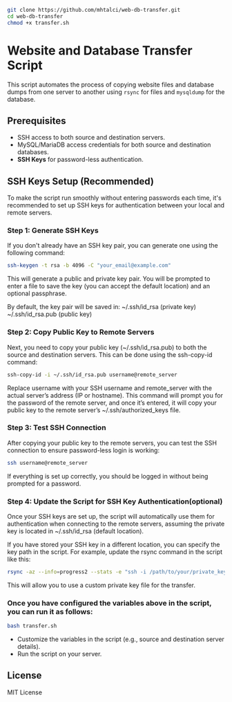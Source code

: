 ```bash
git clone https://github.com/mhtalci/web-db-transfer.git
cd web-db-transfer
chmod +x transfer.sh
```
# Website and Database Transfer Script

This script automates the process of copying website files and database dumps from one server to another using `rsync` for files and `mysqldump` for the database.

## Prerequisites

- SSH access to both source and destination servers.
- MySQL/MariaDB access credentials for both source and destination databases.
- **SSH Keys** for password-less authentication.

## SSH Keys Setup (Recommended)

To make the script run smoothly without entering passwords each time, it's recommended to set up SSH keys for authentication between your local and remote servers.

### Step 1: Generate SSH Keys

If you don't already have an SSH key pair, you can generate one using the following command:

```bash
ssh-keygen -t rsa -b 4096 -C "your_email@example.com"
```

This will generate a public and private key pair. You will be prompted to enter a file to save the key (you can accept the default location) and an optional passphrase.

By default, the key pair will be saved in:
~/.ssh/id_rsa (private key)
~/.ssh/id_rsa.pub (public key)

### Step 2: Copy Public Key to Remote Servers

Next, you need to copy your public key (~/.ssh/id_rsa.pub) to both the source and destination servers. This can be done using the ssh-copy-id command:
```bash
ssh-copy-id -i ~/.ssh/id_rsa.pub username@remote_server
```
Replace username with your SSH username and remote_server with the actual server’s address (IP or hostname). This command will prompt you for the password of the remote server, and once it’s entered, it will copy your public key to the remote server’s ~/.ssh/authorized_keys file.

### Step 3: Test SSH Connection

After copying your public key to the remote servers, you can test the SSH connection to ensure password-less login is working:
```bash
ssh username@remote_server
```
If everything is set up correctly, you should be logged in without being prompted for a password.

### Step 4: Update the Script for SSH Key Authentication(optional)

Once your SSH keys are set up, the script will automatically use them for authentication when connecting to the remote servers, assuming the private key is located in ~/.ssh/id_rsa (default location).

If you have stored your SSH key in a different location, you can specify the key path in the script. For example, update the rsync command in the script like this:
```bash
rsync -az --info=progress2 --stats -e "ssh -i /path/to/your/private_key -p $SRCSSHPORT" $SRCUSER@$SRCHOST:$SRCHOME/ $DSTUSER@$DSTHOST:$DSTHOME/
```
This will allow you to use a custom private key file for the transfer.


### Once you have configured the variables above in the script, you can run it as follows:
```bash
bash transfer.sh
```

- Customize the variables in the script (e.g., source and destination server details).
- Run the script on your server.

## License

MIT License
